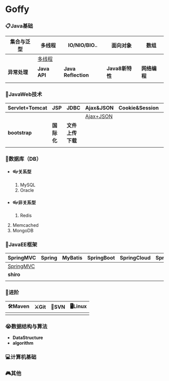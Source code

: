 # Goffy

### 📋Java基础

| 集合与泛型   | 多线程                                                       | IO/NIO/BIO..            | 面向对象        | 数组         |
| ------------ | ------------------------------------------------------------ | ----------------------- | --------------- | ------------ |
|              | [多线程](https://github.com/GoffyW/Goffy/tree/master/JavaSE/JavaThread) |                         |                 |              |
| **异常处理** | **Java API**                                                 | **Java** **Reflection** | **Java8新特性** | **网络编程** |
|              |                                                              |                         |                 |              |

### 🎁JavaWeb技术

| Servlet+Tomcat | JSP        | JDBC             | Ajax&JSON                                                    | Cookie&Session | Filter&Listener |
| -------------- | ---------- | ---------------- | ------------------------------------------------------------ | -------------- | --------------- |
|                |            |                  | [Ajax+JSON](https://github.com/GoffyW/Goffy/tree/master/JavaWeb/Ajax%2BJSON) |                |                 |
| **bootstrap**  | **国际化** | **文件上传下载** |                                                              |                |                 |
|                |            |                  |                                                              |                |                 |

### 🔩数据库（DB）

- #### 👓关系型

  1. MySQL
  2. Oracle

- #### 👓非关系型

  1. Redis
2. Memcached
  3. MongoDB

### 🏰JavaEE框架

| SpringMVC                                                    | Spring | MyBatis | SpringBoot | SpringCloud | SpringData |
| ------------------------------------------------------------ | ------ | ------- | ---------- | ----------- | ---------- |
| [SpringMVC](https://github.com/GoffyW/Goffy/tree/master/JavaEE/SpringMVC) |        |         |            |             |            |
| **shiro**                                                    |        |         |            |             |            |
|                                                              |        |         |            |             |            |

### 🚝进阶

| 🛠Maven | ⚔Git | 🏹SVN | 🖥Linux |
| ------ | ---- | ---- | ------ |
|        |      |      |        |



### 😭数据结构与算法

- **DataStructure**
- **algorithm**

### 💻计算机基础

### 🎮其他